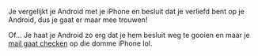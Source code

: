Je vergelijkt je Android met je iPhone en besluit dat je verliefd bent op je
Android, dus je gaat er maar mee trouwen!

Of... Je haat je Android zo erg dat je hem besluit weg te gooien en maar je 
[mail gaat checken](../check-mail/mail.md) op die domme iPhone lol.